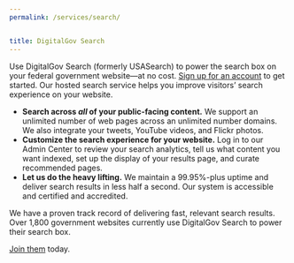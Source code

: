 ```yaml
---
permalink: /services/search/


title: DigitalGov Search
---
```


Use DigitalGov Search (formerly USASearch) to power the search box on your federal government website—at no cost. <a href="https://search.usa.gov/signup" target="_blank">Sign up for an account</a> to get started. Our hosted search service helps you improve visitors&#8217; search experience on your website.

  * **Search across _all_ of your public-facing content.** We support an unlimited number of web pages across an unlimited number domains. We also integrate your tweets, YouTube videos, and Flickr photos.
  * **Customize the search experience for your website.** Log in to our Admin Center to review your search analytics, tell us what content you want indexed, set up the display of your results page, and curate recommended pages.
  * **Let us do the heavy lifting.** We maintain a 99.95%-plus uptime and deliver search results in less half a second. Our system is accessible and certified and accredited.

We have a proven track record of delivering fast, relevant search results. Over 1,800 government websites currently use DigitalGov Search to power their search box.

<a href="https://search.usa.gov/signup" target="_blank">Join them</a> today.
